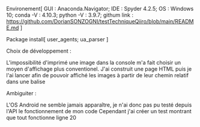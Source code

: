 Environement[
	GUI : Anaconda.Navigator;
	IDE : Spyder 4.2.5;
	OS : Windows 10;
	conda -V : 4.10.3;
	python -V : 3.9.7;
	githum link : https://github.com/DorianSONZOGNI/testTechniqueQiiro/blob/main/README.md
	]
	
Package install[
	user_agents;
	ua_parser
	]
	

Choix de développement :

L'impossibilité d'imprimé une image dans la console m'a fait choisir un moyen d'affichage plus conventionel.
J'ai construit une page HTML puis je l'ai lancer afin de pouvoir affiché les images à partir de leur chemin relatif
dans une balise <img>


Ambiguiter :

L'OS Android ne semble jamais apparaître, je n'ai donc pas pu testé depuis l'API le fonctionnement de mon code
Cependant j'ai créer un test montrant que tout fonctionne ligne 20

